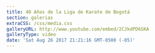 ```yaml
---
title: 40 Años de la Liga de Karate de Bogotá
section: galerias
extraCSS: /css/media.css
galleryURL: http://www.youtube.com/embed/2CJkdPD6SKA
galleryType: video
date: 'Sat Aug 26 2017 21:21:16 GMT-0500 (-05)'
---
```

